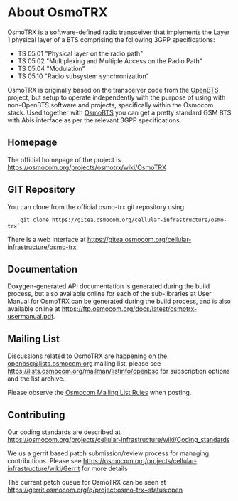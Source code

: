 About OsmoTRX
=============

OsmoTRX is a software-defined radio transceiver that implements the Layer 1
physical layer of a BTS comprising the following 3GPP specifications:

* TS 05.01 "Physical layer on the radio path"
* TS 05.02 "Multiplexing and Multiple Access on the Radio Path"
* TS 05.04 "Modulation"
* TS 05.10 "Radio subsystem synchronization"

OsmoTRX is originally based on the transceiver code from the
[OpenBTS](https://osmocom.org/projects/osmobts/wiki/OpenBTS) project, but setup
to operate independently with the purpose of using with non-OpenBTS software and
projects, specifically within the Osmocom stack.  Used together with
[OsmoBTS](https://osmocom.org/projects/osmobts/wiki) you can get a pretty
standard GSM BTS with Abis interface as per the relevant 3GPP specifications.

Homepage
--------

The official homepage of the project is
<https://osmocom.org/projects/osmotrx/wiki/OsmoTRX>

GIT Repository
--------------

You can clone from the official osmo-trx.git repository using

        git clone https://gitea.osmocom.org/cellular-infrastructure/osmo-trx`

There is a web interface at <https://gitea.osmocom.org/cellular-infrastructure/osmo-trx>

Documentation
-------------

Doxygen-generated API documentation is generated during the build process, but
also available online for each of the sub-libraries at User Manual for OsmoTRX
can be generated during the build process, and is also available online at
<https://ftp.osmocom.org/docs/latest/osmotrx-usermanual.pdf>.

Mailing List
------------

Discussions related to OsmoTRX are happening on the openbsc@lists.osmocom.org
mailing list, please see <https://lists.osmocom.org/mailman/listinfo/openbsc>
for subscription options and the list archive.

Please observe the [Osmocom Mailing List
Rules](https://osmocom.org/projects/cellular-infrastructure/wiki/Mailing_List_Rules)
when posting.

Contributing
------------

Our coding standards are described at
<https://osmocom.org/projects/cellular-infrastructure/wiki/Coding_standards>

We us a gerrit based patch submission/review process for managing contributions.
Please see <https://osmocom.org/projects/cellular-infrastructure/wiki/Gerrit>
for more details

The current patch queue for OsmoTRX can be seen at
<https://gerrit.osmocom.org/q/project:osmo-trx+status:open>
